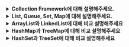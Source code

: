 <details>
  <summary><strong>Collection Framework에 대해 설명해주세요.</strong></summary>
  
<br>

  Collection Framework는 데이터 그룹을 저장하는 클래스들을 표준화한 설계입니다.
  
  컬렉션 프레임워크는 자바의 인터페이스를 사용하여 구현되며, 객체지향적이고 재사용성이 높은 코드를 작성할 수 있도록 도와줍니다.
  
  또한, 일관된 API, 프로그래밍 속도 및 품질향상, 가변적인 공간을 제공합니다. 

</details>

<details>
  <summary><strong>List, Queue, Set, Map에 대해 설명해주세요.</strong></summary>
  
<br>

  * List : Collection 인터페이스를 상속받으며, 순서가 있는 데이터의 집합을 다루는 인터페이스이며, 데이터 중복이 허용됩니다.
  * Queue : FIFO(First In First Out) 구조를 가진 인터페이스입니다.
  * Set : 순서가 없는 데이터의 집합을 다루는 인터페이스이며, 데이터 중복이 허용되지않습니다.
  * Map : Key와 Vaule의 쌍으로 이루어진 데이터의 집합을 다루는 인터페이스이며, 순서가 있고 Key 중복이 허용되지만, Value 중복은 허용되지않습니다.

</details>

<details>
  <summary><strong>ArrayList와 LinkedList에 대해 비교 설명해주세요</strong></summary>
  
<br>

  * ArrayList는 배열을 이용하여 만든 리스트로써, 특정 원소 조회가 많은 경우 사용합니다. 또한 단방향 포인터 구조이기 때문에 인덱스 조회가 가능합니다.
  * LinkedList는 노드와 포인트를 이용하여 만든 리스트로써, 삽입/삭제가 많은 경우 사용합니다. 또한 양방향 포인터 구조입니다.

</details>

<details>
  <summary><strong>HashMap과 TreeMap에 대해 비교 설명해주세요</strong></summary>
  
<br>

  * HashMap은 키와 값을 가지며, 순서가 없고, 키 중복을 허용하지않지만, 값 중복은 허용하지않습니다.
    또한 동기화를 보장하지않아 멀티스레드 환경에서 안전하지않아서 멀티스레드에서는 ConcurrentHashMap 사용을 권장합니다.
  * TreeMap은 키를 기준으로 정렬이 되어 저장되는 Map으로 이진트리를 기반으로 합니다.

</details>

<details>
  <summary><strong>HashSet과 TreeSet에 대해 비교 설명해주세요</strong></summary>
  
<br>

  * HashSet은 가장 빠른 임의 접근 속도를 가집니다.
  * TreeSet은 중복이 허용되지않고, 순서가 없지만, 정렬이 되어있습니다. 또한 이진트리를 기반으로 한 Set 컬렉션입니다.

</details>

